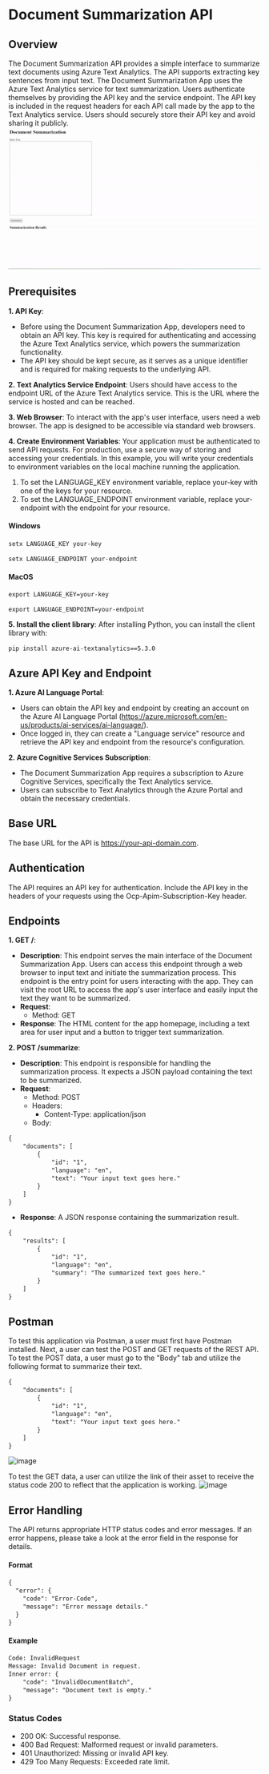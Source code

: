 # Document Summarization API

## Overview
The Document Summarization API provides a simple interface to summarize text documents using Azure Text Analytics. The API supports extracting key sentences from input text. The Document Summarization App uses the Azure Text Analytics service for text summarization. Users authenticate themselves by providing the API key and the service endpoint. The API key is included in the request headers for each API call made by the app to the Text Analytics service. Users should securely store their API key and avoid sharing it publicly.
![](demo.gif)

## Prerequisites
**1. API Key**:
- Before using the Document Summarization App, developers need to obtain an API key. This key is required for authenticating and accessing the Azure Text Analytics service, which powers the summarization functionality.
- The API key should be kept secure, as it serves as a unique identifier and is required for making requests to the underlying API.

**2. Text Analytics Service Endpoint**:
Users should have access to the endpoint URL of the Azure Text Analytics service. This is the URL where the service is hosted and can be reached.

**3. Web Browser**:
To interact with the app's user interface, users need a web browser. The app is designed to be accessible via standard web browsers.

**4. Create Environment Variables**:
Your application must be authenticated to send API requests. For production, use a secure way of storing and accessing your credentials. In this example, you will write your credentials to environment variables on the local machine running the application.
1. To set the LANGUAGE_KEY environment variable, replace your-key with one of the keys for your resource.
2. To set the LANGUAGE_ENDPOINT environment variable, replace your-endpoint with the endpoint for your resource.

#### Windows
```
setx LANGUAGE_KEY your-key
```
```
setx LANGUAGE_ENDPOINT your-endpoint
```

#### MacOS
```
export LANGUAGE_KEY=your-key
```
```
export LANGUAGE_ENDPOINT=your-endpoint
```

**5. Install the client library**:
After installing Python, you can install the client library with:
```
pip install azure-ai-textanalytics==5.3.0
```

## Azure API Key and Endpoint
**1. Azure AI Language Portal**:
- Users can obtain the API key and endpoint by creating an account on the Azure AI Language Portal (https://azure.microsoft.com/en-us/products/ai-services/ai-language/).
- Once logged in, they can create a "Language service" resource and retrieve the API key and endpoint from the resource's configuration.

**2. Azure Cognitive Services Subscription**:
- The Document Summarization App requires a subscription to Azure Cognitive Services, specifically the Text Analytics service.
- Users can subscribe to Text Analytics through the Azure Portal and obtain the necessary credentials.

## Base URL
The base URL for the API is https://your-api-domain.com.

## Authentication
The API requires an API key for authentication. Include the API key in the headers of your requests using the Ocp-Apim-Subscription-Key header.

## Endpoints
**1. GET /**:
- **Description**: This endpoint serves the main interface of the Document Summarization App. Users can access this endpoint through a web browser to input text and initiate the summarization process. This endpoint is the entry point for users interacting with the app. They can visit the root URL to access the app's user interface and easily input the text they want to be summarized.
- **Request**:
  - Method: GET
- **Response**: The HTML content for the app homepage, including a text area for user input and a button to trigger text summarization.

**2. POST /summarize**:
- **Description**: This endpoint is responsible for handling the summarization process. It expects a JSON payload containing the text to be summarized.
- **Request**:
  - Method: POST
  - Headers:
    - Content-Type: application/json
  - Body:
```
{
    "documents": [
        {
            "id": "1",
            "language": "en",
            "text": "Your input text goes here."
        }
    ]
}
```
- **Response**: A JSON response containing the summarization result.
```
{
    "results": [
        {
            "id": "1",
            "language": "en",
            "summary": "The summarized text goes here."
        }
    ]
}
```
## Postman
To test this application via Postman, a user must first have Postman installed. Next, a user can test the POST and GET requests of the REST API. To test the POST data, a user must go to the "Body" tab and utilize the following format to summarize their text.
```
{
    "documents": [
        {
            "id": "1",
            "language": "en",
            "text": "Your input text goes here."
        }
    ]
}
```
![image](https://github.com/yparekh21/ITIS6177FinalProject/assets/58528092/92953aec-e2c2-4e01-941a-f9af953d70fa)

To test the GET data, a user can utilize the link of their asset to receive the status code 200 to reflect that the application is working.
![image](https://github.com/yparekh21/ITIS6177FinalProject/assets/58528092/0d42c954-478f-4721-ad5e-d0c1ce9a513b)

## Error Handling
The API returns appropriate HTTP status codes and error messages. If an error happens, please take a look at the error field in the response for details.
#### Format
```
{
  "error": {
    "code": "Error-Code",
    "message": "Error message details."
  }
}
```
#### Example
```
Code: InvalidRequest
Message: Invalid Document in request.
Inner error: {
    "code": "InvalidDocumentBatch",
    "message": "Document text is empty."
}
```

### Status Codes
- 200 OK: Successful response.
- 400 Bad Request: Malformed request or invalid parameters.
- 401 Unauthorized: Missing or invalid API key.
- 429 Too Many Requests: Exceeded rate limit.

